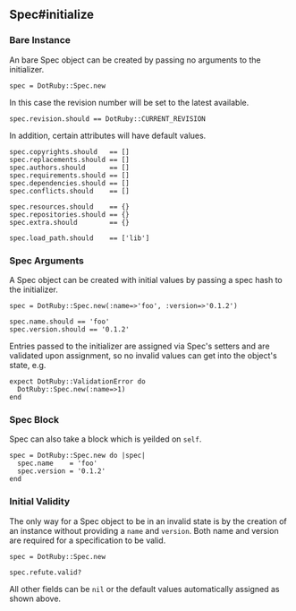 ## Spec#initialize

### Bare Instance

An bare Spec object can be created by passing no arguments
to the initializer.

    spec = DotRuby::Spec.new

In this case the revision number will be set to the latest available.

    spec.revision.should == DotRuby::CURRENT_REVISION

In addition, certain attributes will have default values.

    spec.copyrights.should   == []
    spec.replacements.should == []
    spec.authors.should      == []
    spec.requirements.should == []
    spec.dependencies.should == []
    spec.conflicts.should    == []

    spec.resources.should    == {}
    spec.repositories.should == {}
    spec.extra.should        == {}

    spec.load_path.should    == ['lib']

### Spec Arguments

A Spec object can be created with initial values by passing a spec
hash to the initializer.

    spec = DotRuby::Spec.new(:name=>'foo', :version=>'0.1.2')

    spec.name.should == 'foo'
    spec.version.should == '0.1.2'

Entries passed to the initializer are assigned via Spec's setters
and are validated upon assignment, so no invalid values can get into the
object's state, e.g.

    expect DotRuby::ValidationError do
      DotRuby::Spec.new(:name=>1)
    end

### Spec Block

Spec can also take a block which is yeilded on `self`.

    spec = DotRuby::Spec.new do |spec|
      spec.name    = 'foo'
      spec.version = '0.1.2'
    end


### Initial Validity 

The only way for a Spec object to be in an invalid state is
by the creation of an instance without providing a `name` and `version`.
Both name and version are required for a specification to be valid.

    spec = DotRuby::Spec.new

    spec.refute.valid?

All other fields can be `nil` or the default values automatically assigned
as shown above.


